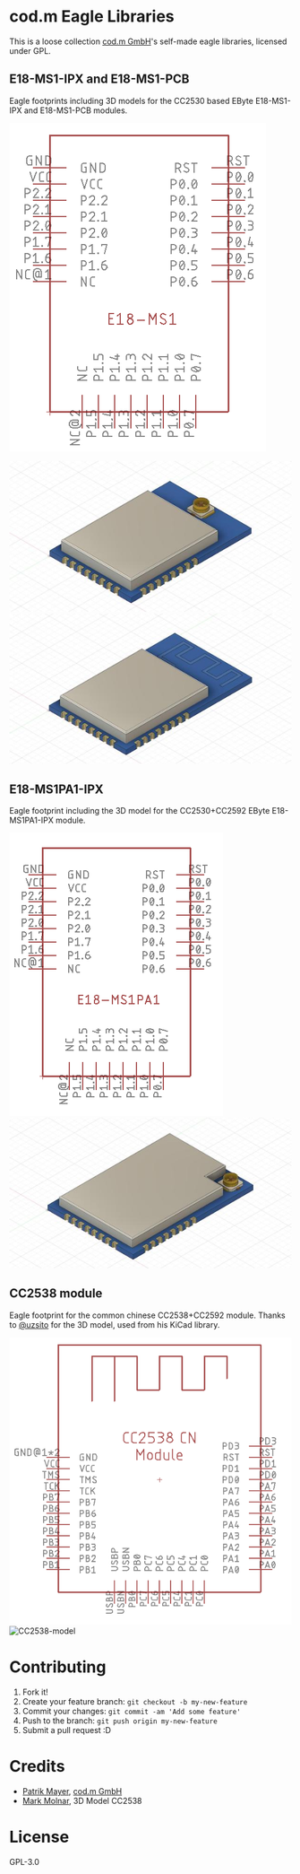 # cod.m Eagle Libraries
This is a loose collection [cod.m GmbH](https://www.codm.de/)'s self-made eagle libraries, licensed under GPL.

## E18-MS1-IPX and E18-MS1-PCB
Eagle footprints including 3D models for the CC2530 based EByte E18-MS1-IPX and E18-MS1-PCB modules.

![E18-MS1-Symbol](images/e18-ms1-symbol.png)

![E18-MS1-IPX](images/E18-MS1-IPX.jpg)
![E18-MS1-PCB](images/E18-MS1-PCB.jpg)

## E18-MS1PA1-IPX
Eagle footprint including the 3D model for the CC2530+CC2592 EByte E18-MS1PA1-IPX module.

![E18-MS1PA1-IPX-Symbol](images/E18-MS1PA1-IPX-symbol.png)
![E18-MS1PA1-IPX](images/E18-MS1PA1-IPX.jpg)

## CC2538 module
Eagle footprint for the common chinese CC2538+CC2592 module. Thanks to [@uzsito](https://github.com/uzsito/CC2538-CC2592-kicad-component) for the 3D model, used from his KiCad library.

![CC2538-Symbol](images/CC2538-symbol.png)
![CC2538-model](https://raw.githubusercontent.com/uzsito/CC2538-CC2592-kicad-component/master/graphics/render1.jpg)

# Contributing

1. Fork it!
2. Create your feature branch: `git checkout -b my-new-feature`
3. Commit your changes: `git commit -am 'Add some feature'`
4. Push to the branch: `git push origin my-new-feature`
5. Submit a pull request :D

# Credits
* [Patrik Mayer](https://allgeek.de), [cod.m GmbH](https://www.codm.de)
* [Mark Molnar](https://github.com/uzsito), 3D Model CC2538


# License
GPL-3.0
